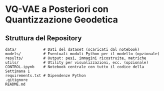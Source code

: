 # VQ-VAE a Posteriori con Quantizzazione Geodetica 

## Struttura del Repository

    data/            # Dati del dataset (scaricati dal notebook)
    models/          # Eventuali moduli Python per il modello (opzionale)
    results/         # Output: pesi, immagini ricostruite, metriche
    utils/           # Utility per visualizzazioni, ecc. (opzionale)
    CONTROL.ipynb    # Notebook centrale con tutto il codice della Settimana 1
    requirements.txt # Dipendenze Python
    .gitignore
    README.md
